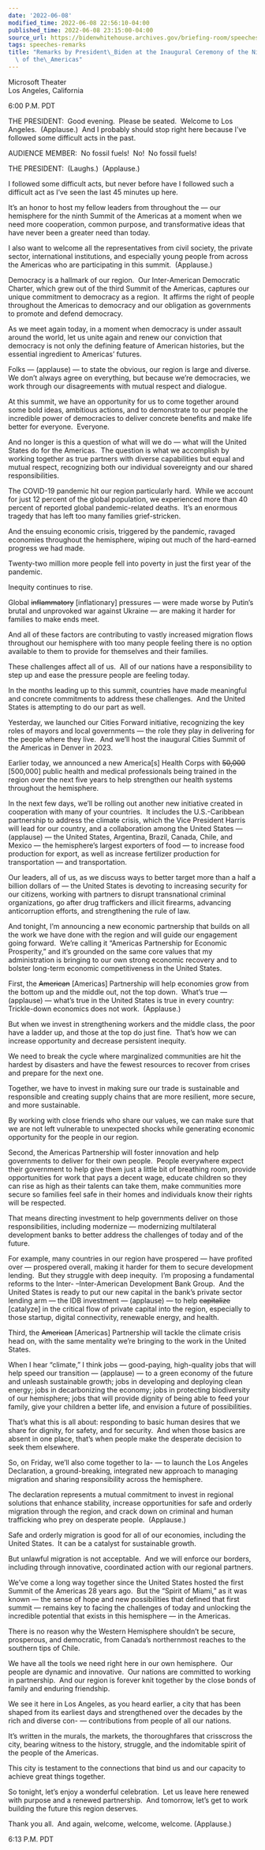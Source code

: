 ```yaml
---
date: '2022-06-08'
modified_time: 2022-06-08 22:56:10-04:00
published_time: 2022-06-08 23:15:00-04:00
source_url: https://bidenwhitehouse.archives.gov/briefing-room/speeches-remarks/2022/06/08/remarks-by-president-biden-at-the-inaugural-ceremony-of-the-ninth-summit-of-the-americas/
tags: speeches-remarks
title: "Remarks by President\_Biden at the Inaugural Ceremony of the Ninth Summit\
  \ of the\_Americas"
---
```

 
Microsoft Theater  
Los Angeles, California

6:00 P.M. PDT  
  
THE PRESIDENT:  Good evening.  Please be seated.  Welcome to Los
Angeles.  (Applause.)  And I probably should stop right here because
I’ve followed some difficult acts in the past.  
  
AUDIENCE MEMBER:  No fossil fuels!  No!  No fossil fuels!  
  
THE PRESIDENT:  (Laughs.)  (Applause.)   
  
I followed some difficult acts, but never before have I followed such a
difficult act as I’ve seen the last 45 minutes up here.   
  
It’s an honor to host my fellow leaders from throughout the — our
hemisphere for the ninth Summit of the Americas at a moment when we need
more cooperation, common purpose, and transformative ideas that have
never been a greater need than today.  
  
I also want to welcome all the representatives from civil society, the
private sector, international institutions, and especially young people
from across the Americas who are participating in this summit. 
(Applause.)  
  
Democracy is a hallmark of our region.  Our Inter-American Democratic
Charter, which grew out of the third Summit of the Americas, captures
our unique commitment to democracy as a region.  It affirms the right of
people throughout the Americas to democracy and our obligation as
governments to promote and defend democracy.  
  
As we meet again today, in a moment when democracy is under assault
around the world, let us unite again and renew our conviction that
democracy is not only the defining feature of American histories, but
the essential ingredient to Americas’ futures.   
  
Folks — (applause) — to state the obvious, our region is large and
diverse.  We don’t always agree on everything, but because we’re
democracies, we work through our disagreements with mutual respect and
dialogue.   
  
At this summit, we have an opportunity for us to come together around
some bold ideas, ambitious actions, and to demonstrate to our people the
incredible power of democracies to deliver concrete benefits and make
life better for everyone.  Everyone.  
  
And no longer is this a question of what will we do — what will the
United States do for the Americas.  The question is what we accomplish
by working together as true partners with diverse capabilities but equal
and mutual respect, recognizing both our individual sovereignty and our
shared responsibilities.   
  
The COVID-19 pandemic hit our region particularly hard.  While we
account for just 12 percent of the global population, we experienced
more than 40 percent of reported global pandemic-related deaths.  It’s
an enormous tragedy that has left too many families grief-stricken.   
  
And the ensuing economic crisis, triggered by the pandemic, ravaged
economies throughout the hemisphere, wiping out much of the hard-earned
progress we had made.   
  
Twenty-two million more people fell into poverty in just the first year
of the pandemic.  
  
Inequity continues to rise.   
  
Global <s>inflammatory</s> \[inflationary\] pressures — were made worse
by Putin’s brutal and unprovoked war against Ukraine — are making it
harder for families to make ends meet.   
  
And all of these factors are contributing to vastly increased migration
flows throughout our hemisphere with too many people feeling there is no
option available to them to provide for themselves and their families.  
  
These challenges affect all of us.  All of our nations have a
responsibility to step up and ease the pressure people are feeling
today.  
  
In the months leading up to this summit, countries have made meaningful
and concrete commitments to address these challenges.  And the United
States is attempting to do our part as well.  
  
Yesterday, we launched our Cities Forward initiative, recognizing the
key roles of mayors and local governments — the role they play in
delivering for the people where they live.  And we’ll host the inaugural
Cities Summit of the Americas in Denver in 2023.   
  
Earlier today, we announced a new America\[s\] Health Corps with
<s>50,000</s> \[500,000\] public health and medical professionals being
trained in the region over the next five years to help strengthen our
health systems throughout the hemisphere.   
  
In the next few days, we’ll be rolling out another new initiative
created in cooperation with many of your countries.  It includes the
U.S.-Caribbean partnership to address the climate crisis, which the Vice
President Harris will lead for our country, and a collaboration among
the United States — (applause) — the United States, Argentina, Brazil,
Canada, Chile, and Mexico — the hemisphere’s largest exporters of food —
to increase food production for export, as well as increase fertilizer
production for transportation — and transportation.  
  
Our leaders, all of us, as we discuss ways to better target more than a
half a billion dollars of — the United States is devoting to increasing
security for our citizens, working with partners to disrupt
transnational criminal organizations, go after drug traffickers and
illicit firearms, advancing anticorruption efforts, and strengthening
the rule of law.  
  
And tonight, I’m announcing a new economic partnership that builds on
all the work we have done with the region and will guide our engagement
going forward.  We’re calling it “Americas Partnership for Economic
Prosperity,” and it’s grounded on the same core values that my
administration is bringing to our own strong economic recovery and to
bolster long-term economic competitiveness in the United States.  
  
First, the <s>American</s> \[Americas\] Partnership will help economies
grow from the bottom up and the middle out, not the top down.  What’s
true — (applause) — what’s true in the United States is true in every
country: Trickle-down economics does not work.  (Applause.)  
  
But when we invest in strengthening workers and the middle class, the
poor have a ladder up, and those at the top do just fine.  That’s how we
can increase opportunity and decrease persistent inequity.   
  
We need to break the cycle where marginalized communities are hit the
hardest by disasters and have the fewest resources to recover from
crises and prepare for the next one.  
  
Together, we have to invest in making sure our trade is sustainable and
responsible and creating supply chains that are more resilient, more
secure, and more sustainable.  
  
By working with close friends who share our values, we can make sure
that we are not left vulnerable to unexpected shocks while generating
economic opportunity for the people in our region.   
  
Second, the Americas Partnership will foster innovation and help
governments to deliver for their own people.  People everywhere expect
their government to help give them just a little bit of breathing room,
provide opportunities for work that pays a decent wage, educate children
so they can rise as high as their talents can take them, make
communities more secure so families feel safe in their homes and
individuals know their rights will be respected.   
  
That means directing investment to help governments deliver on those
responsibilities, including modernize — modernizing multilateral
development banks to better address the challenges of today and of the
future.   
  
For example, many countries in our region have prospered — have profited
over — prospered overall, making it harder for them to secure
development lending.  But they struggle with deep inequity.  I’m
proposing a fundamental reforms to the Inter- –Inter-American
Development Bank Group.  And the United States is ready to put our new
capital in the bank’s private sector lending arm — the IDB investment —
(applause) — to help <s>capitalize</s> \[catalyze\] in the critical flow
of private capital into the region, especially to those startup, digital
connectivity, renewable energy, and health.  
  
Third, the <s>American</s> \[Americas\] Partnership will tackle the
climate crisis head on, with the same mentality we’re bringing to the
work in the United States.   
  
When I hear “climate,” I think jobs — good-paying, high-quality jobs
that will help speed our transition — (applause) — to a green economy of
the future and unleash sustainable growth; jobs in developing and
deploying clean energy; jobs in decarbonizing the economy; jobs in
protecting biodiversity of our hemisphere; jobs that will provide
dignity of being able to feed your family, give your children a better
life, and envision a future of possibilities.  
  
That’s what this is all about: responding to basic human desires that we
share for dignity, for safety, and for security.  And when those basics
are absent in one place, that’s when people make the desperate decision
to seek them elsewhere.  
  
So, on Friday, we’ll also come together to la- — to launch the Los
Angeles Declaration, a ground-breaking, integrated new approach to
managing migration and sharing responsibility across the hemisphere.  
  
The declaration represents a mutual commitment to invest in regional
solutions that enhance stability, increase opportunities for safe and
orderly migration through the region, and crack down on criminal and
human trafficking who prey on desperate people.  (Applause.)  
  
Safe and orderly migration is good for all of our economies, including
the United States.  It can be a catalyst for sustainable growth.   
  
But unlawful migration is not acceptable.  And we will enforce our
borders, including through innovative, coordinated action with our
regional partners.  
  
We’ve come a long way together since the United States hosted the first
Summit of the Americas 28 years ago.  But the “Spirit of Miami,” as it
was known — the sense of hope and new possibilities that defined that
first summit — remains key to facing the challenges of today and
unlocking the incredible potential that exists in this hemisphere — in
the Americas.  
  
There is no reason why the Western Hemisphere shouldn’t be secure,
prosperous, and democratic, from Canada’s northernmost reaches to the
southern tips of Chile.   
  
We have all the tools we need right here in our own hemisphere.  Our
people are dynamic and innovative.  Our nations are committed to working
in partnership.  And our region is forever knit together by the close
bonds of family and enduring friendship.  
  
We see it here in Los Angeles, as you heard earlier, a city that has
been shaped from its earliest days and strengthened over the decades by
the rich and diverse con- — contributions from people of all our
nations.   
  
It’s written in the murals, the markets, the thoroughfares that
crisscross the city, bearing witness to the history, struggle, and the
indomitable spirit of the people of the Americas.  
  
This city is testament to the connections that bind us and our capacity
to achieve great things together.  
  
So tonight, let’s enjoy a wonderful celebration.  Let us leave here
renewed with purpose and a renewed partnership.  And tomorrow, let’s get
to work building the future this region deserves.   
  
Thank you all.  And again, welcome, welcome, welcome. (Applause.)  
  
6:13 P.M. PDT
